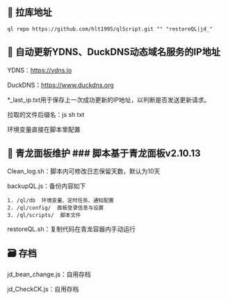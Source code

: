 
## 🔗 拉库地址

```plaintext
ql repo https://github.com/hlt1995/qlScript.git "" "restoreQL|jd_"
```

## 🚀 自动更新YDNS、DuckDNS动态域名服务的IP地址

YDNS：https://ydns.io

DuckDNS：https://www.duckdns.org

*_last_ip.txt用于保存上一次成功更新的IP地址，以判断是否发送更新请求。

拉取的文件后缀名：js sh txt

环境变量直接在脚本里配置

## 🐲 青龙面板维护 ### 脚本基于青龙面板v2.10.13

Clean_log.sh：脚本内可修改日志保留天数，默认为10天

backupQL.js：备份内容如下

    1. /ql/db  环境变量、定时任务、通知配置
    2. /ql/config/  面板登录信息与设置
    3. /ql/scripts/  脚本文件

restoreQL.sh：复制代码在青龙容器内手动运行

## 🗃️ 存档

jd_bean_change.js：自用存档


jd_CheckCK.js：自用存档

